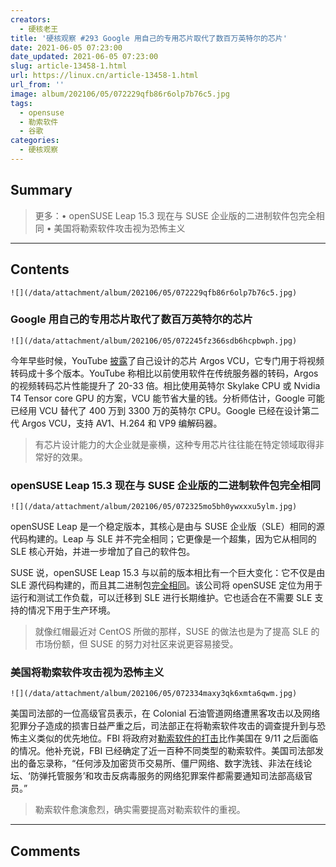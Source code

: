 ```yaml
---
creators:
  - 硬核老王
title: '硬核观察 #293 Google 用自己的专用芯片取代了数百万英特尔的芯片'
date: 2021-06-05 07:23:00
date_updated: 2021-06-05 07:23:00
slug: article-13458-1.html
url: https://linux.cn/article-13458-1.html
url_from: ''
image: album/202106/05/072229qfb86r6olp7b76c5.jpg
tags:
  - opensuse
  - 勒索软件
  - 谷歌
categories:
  - 硬核观察
---
```


## Summary

> 更多：• openSUSE Leap 15.3 现在与 SUSE 企业版的二进制软件包完全相同 • 美国将勒索软件攻击视为恐怖主义

***

<!-- more -->

## Contents

`![](/data/attachment/album/202106/05/072229qfb86r6olp7b76c5.jpg)`

### Google 用自己的专用芯片取代了数百万英特尔的芯片

`![](/data/attachment/album/202106/05/072245fz366sdb6hcpbwph.jpg)`

今年早些时候，YouTube [披露](https://blog.youtube/inside-youtube/new-era-video-infrastructure)了自己设计的芯片 Argos VCU，它专门用于将视频转码成十多个版本。YouTube 称相比以前使用软件在传统服务器的转码，Argos 的视频转码芯片性能提升了 20-33 倍。相比使用英特尔 Skylake CPU 或 Nvidia T4 Tensor core GPU 的方案，VCU 能节省大量的钱。分析师估计，Google 可能已经用 VCU 替代了 400 万到 3300 万的英特尔 CPU。Google 已经在设计第二代 Argos VCU，支持 AV1、H.264 和 VP9 编解码器。

> 
> 有芯片设计能力的大企业就是豪横，这种专用芯片往往能在特定领域取得非常好的效果。
> 
> 
> 

### openSUSE Leap 15.3 现在与 SUSE 企业版的二进制软件包完全相同

`![](/data/attachment/album/202106/05/072325mo5bh0ywxxxu5ylm.jpg)`

openSUSE Leap 是一个稳定版本，其核心是由与 SUSE 企业版（SLE）相同的源代码构建的。Leap 与 SLE 并不完全相同；它更像是一个超集，因为它从相同的 SLE 核心开始，并进一步增加了自己的软件包。

SUSE 说，openSUSE Leap 15.3 与以前的版本相比有一个巨大变化：它不仅是由 SLE 源代码构建的，而且其二进制包[完全相同](https://www.theregister.com/2021/06/04/opensuse_leaps_to_153_now/)。该公司将 openSUSE 定位为用于运行和测试工作负载，可以迁移到 SLE 进行长期维护。它也适合在不需要 SLE 支持的情况下用于生产环境。

> 
> 就像红帽最近对 CentOS 所做的那样，SUSE 的做法也是为了提高 SLE 的市场份额，但 SUSE 的努力对社区来说更容易接受。
> 
> 
> 

### 美国将勒索软件攻击视为恐怖主义

`![](/data/attachment/album/202106/05/072334maxy3qk6xmta6qwm.jpg)`

美国司法部的一位高级官员表示，在 Colonial 石油管道网络遭黑客攻击以及网络犯罪分子造成的损害日益严重之后，司法部正在将勒索软件攻击的调查提升到与恐怖主义类似的优先地位。FBI 将政府对[勒索软件的打击](https://www.zdnet.com/article/fbi-doj-to-treat-ransomware-attacks-with-similar-priority-as-terrorism/)比作美国在 9/11 之后面临的情况。他补充说，FBI 已经确定了近一百种不同类型的勒索软件。美国司法部发出的备忘录称，“任何涉及加密货币交易所、僵尸网络、数字洗钱、非法在线论坛、‘防弹托管服务’和攻击反病毒服务的网络犯罪案件都需要通知司法部高级官员。”

> 
> 勒索软件愈演愈烈，确实需要提高对勒索软件的重视。
> 
> 
>

***

## Comments
